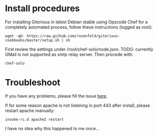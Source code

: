 # Install procedures

For installing Gitorious in latest Debian stable using Opscode Chef for a completely automated process, follow these instructions (logged as root):

    wget -qO- https://raw.github.com/rosenfeld/gitorious-cookbooks/master/setup.sh | sh

First review the settings under /root/chef-solo/node.json. TODO: currently GMail is not supported as smtp relay server. Then procede with:

    chef-solo

# Troubleshoot

If you have any problems, please fill the issue [here](https://github.com/rosenfeld/gitorious-cookbooks/issues).

If for some reason apache is not listening in port 443 after install, please restart apache manually:

    invoke-rc.d apache2 restart

I have no idea why this happened to me once...
